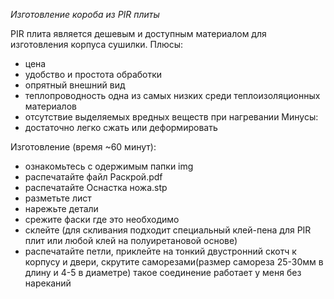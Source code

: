 *Изготовление короба из PIR плиты*

PIR плита является дешевым и доступным материалом для изготовления корпуса сушилки. 
Плюсы:
- цена
- удобство и простота обработки
- опрятный внешний вид
- теплопроводность одна из самых низких среди теплоизоляционных материалов
- отсутствие выделяемых вредных веществ при нагревании
Минусы:
- достаточно легко сжать или деформировать 

Изготовление (время ~60 минут):
- ознакомьтесь с одержимым папки img
- распечатайте файл Раскрой.pdf
- распечатайте Оснастка ножа.stp 
- разметьте лист
- нарежьте детали
- срежите фаски где это необходимо
- склейте (для скливания подходит специальный клей-пена для PIR плит или любой клей на полуиретановой основе)
- распечатайте петли, приклейте на тонкий двустронний скотч к корпусу и двери, скрутите саморезами(размер самореза 25-30мм в длину и 4-5 в диаметре) такое соединение работает у меня без нареканий
